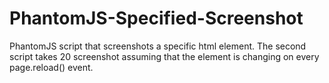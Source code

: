 # PhantomJS-Specified-Screenshot
PhantomJS script that screenshots a specific html element. The second script takes 20 screenshot assuming that the element is changing on every page.reload() event.
